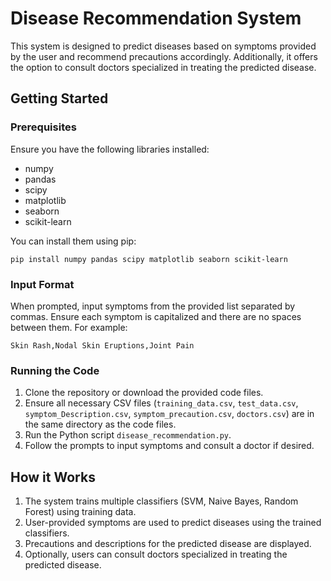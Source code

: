 # Disease Recommendation System

This system is designed to predict diseases based on symptoms provided by the user and recommend precautions accordingly. Additionally, it offers the option to consult doctors specialized in treating the predicted disease.

## Getting Started

### Prerequisites

Ensure you have the following libraries installed:

- numpy
- pandas
- scipy
- matplotlib
- seaborn
- scikit-learn

You can install them using pip:

```
pip install numpy pandas scipy matplotlib seaborn scikit-learn
```

### Input Format

When prompted, input symptoms from the provided list separated by commas. Ensure each symptom is capitalized and there are no spaces between them. For example:

```
Skin Rash,Nodal Skin Eruptions,Joint Pain
```

### Running the Code

1. Clone the repository or download the provided code files.
2. Ensure all necessary CSV files (`training_data.csv`, `test_data.csv`, `symptom_Description.csv`, `symptom_precaution.csv`, `doctors.csv`) are in the same directory as the code files.
3. Run the Python script `disease_recommendation.py`.
4. Follow the prompts to input symptoms and consult a doctor if desired.

## How it Works

1. The system trains multiple classifiers (SVM, Naive Bayes, Random Forest) using training data.
2. User-provided symptoms are used to predict diseases using the trained classifiers.
3. Precautions and descriptions for the predicted disease are displayed.
4. Optionally, users can consult doctors specialized in treating the predicted disease.

